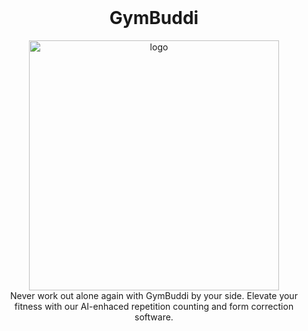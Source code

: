 

<!-- LOGO AND SLOGAN -->
</br>
<div align="center">
   <h1 align="center">GymBuddi</h1>
   <img src="https://github.com/patrickbrawley/gymBuddi/gymbuddi_landscape_logo.png" alt="logo" width="400" div align=center />
   </br>
   Never work out alone again with GymBuddi by your side. Elevate your fitness with our AI-enhaced repetition counting and form correction software.
   </br>